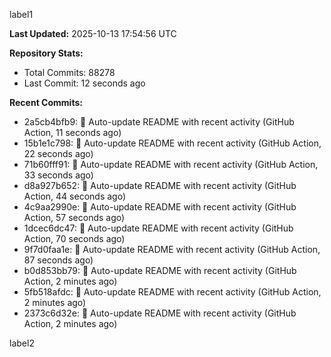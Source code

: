 
label1 
<!-- ACTIVITY_START -->
**Last Updated:** 2025-10-13 17:54:56 UTC

**Repository Stats:**
- Total Commits: 88278
- Last Commit: 12 seconds ago

**Recent Commits:**
- 2a5cb4bfb9: 🤖 Auto-update README with recent activity (GitHub Action, 11 seconds ago)
- 15b1e1c798: 🤖 Auto-update README with recent activity (GitHub Action, 22 seconds ago)
- 71b60fff91: 🤖 Auto-update README with recent activity (GitHub Action, 33 seconds ago)
- d8a927b652: 🤖 Auto-update README with recent activity (GitHub Action, 44 seconds ago)
- 4c9aa2990e: 🤖 Auto-update README with recent activity (GitHub Action, 57 seconds ago)
- 1dcec6dc47: 🤖 Auto-update README with recent activity (GitHub Action, 70 seconds ago)
- 9f7d0faa1e: 🤖 Auto-update README with recent activity (GitHub Action, 87 seconds ago)
- b0d853bb79: 🤖 Auto-update README with recent activity (GitHub Action, 2 minutes ago)
- 5fb518afdc: 🤖 Auto-update README with recent activity (GitHub Action, 2 minutes ago)
- 2373c6d32e: 🤖 Auto-update README with recent activity (GitHub Action, 2 minutes ago)
<!-- ACTIVITY_END -->

label2
